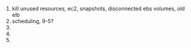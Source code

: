 ---
---
1. kill unused resources, ec2, snapshots, disconnected ebs volumes, old elb
2. scheduling, 9-5?
3.
4.
5.
